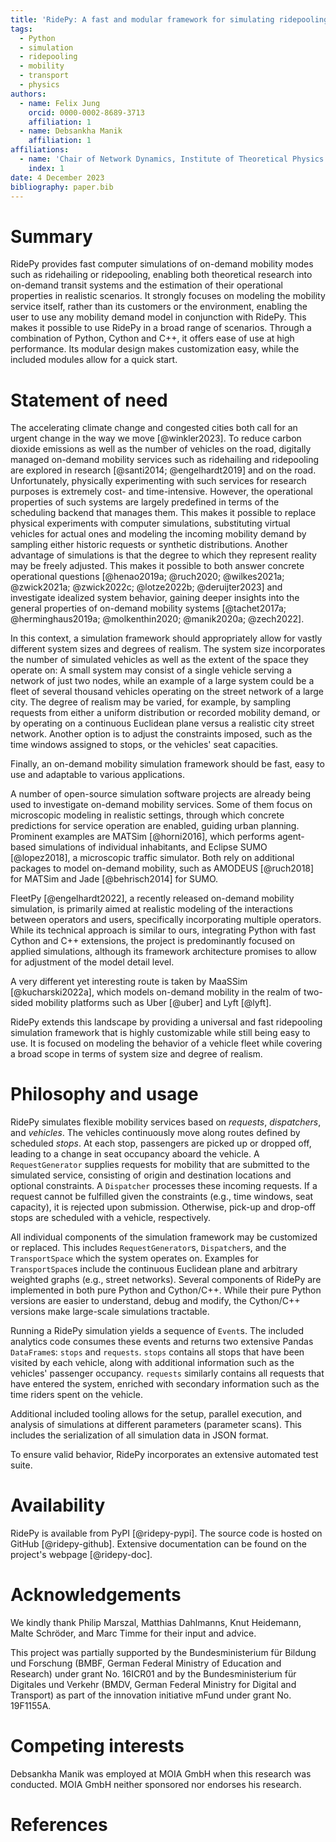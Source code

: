 ```yaml
---
title: 'RidePy: A fast and modular framework for simulating ridepooling systems'
tags:
  - Python
  - simulation
  - ridepooling
  - mobility
  - transport
  - physics
authors:
  - name: Felix Jung
    orcid: 0000-0002-8689-3713
    affiliation: 1
  - name: Debsankha Manik
    affiliation: 1
affiliations:
  - name: 'Chair of Network Dynamics, Institute of Theoretical Physics and Center for Advancing Electronics Dresden (cfaed), TUD Dresden University of Technology, 01062 Dresden, Germany'
    index: 1
date: 4 December 2023
bibliography: paper.bib
---
```


# Summary

RidePy provides fast computer simulations of on-demand mobility modes such as ridehailing or ridepooling, enabling both theoretical research into on-demand transit systems and the estimation of their operational properties in realistic scenarios. It strongly focuses on modeling the mobility service itself, rather than its customers or the environment, enabling the user to use any mobility demand model in conjunction with RidePy. This makes it possible to use RidePy in a broad range of scenarios. Through a combination of Python, Cython and C++, it offers ease of use at high performance. Its modular design makes customization easy, while the included modules allow for a quick start.

# Statement of need

The accelerating climate change and congested cities both call for an urgent change in the way we move [@winkler2023]. To reduce carbon dioxide emissions as well as the number of vehicles on the road, digitally managed on-demand mobility services such as ridehailing and ridepooling are explored in research [@santi2014; @engelhardt2019] and on the road. Unfortunately, physically experimenting with such services for research purposes is extremely cost- and time-intensive. However, the operational properties of such systems are largely predefined in terms of the scheduling backend that manages them. This makes it possible to replace physical experiments with computer simulations, substituting virtual vehicles for actual ones and modeling the incoming mobility demand by sampling either historic requests or synthetic distributions. Another advantage of simulations is that the degree to which they represent reality may be freely adjusted. This makes it possible to both answer concrete operational questions [@henao2019a; @ruch2020; @wilkes2021a; @zwick2021a; @zwick2022c; @lotze2022b; @deruijter2023] and investigate idealized system behavior, gaining deeper insights into the general properties of on-demand mobility systems [@tachet2017a; @herminghaus2019a; @molkenthin2020; @manik2020a; @zech2022].

In this context, a simulation framework should appropriately allow for vastly different system sizes and degrees of realism. The system size incorporates the number of simulated vehicles as well as the extent of the space they operate on: A small system may consist of a single vehicle serving a network of just two nodes, while an example of a large system could be a fleet of several thousand vehicles operating on the street network of a large city. The degree of realism may be varied, for example, by sampling requests from either a uniform distribution or recorded mobility demand, or by operating on a continuous Euclidean plane versus a realistic city street network. 
Another option is to adjust the constraints imposed, such as the time windows assigned to stops, or the vehicles' seat capacities. 

Finally, an on-demand mobility simulation framework should be fast, easy to use and adaptable to various applications.

A number of open-source simulation software projects are already being used to investigate on-demand mobility services. Some of them focus on microscopic modeling in realistic settings, through which concrete predictions for service operation are enabled, guiding urban planning. Prominent examples are MATSim [@horni2016], which performs agent-based simulations of individual inhabitants, and Eclipse SUMO [@lopez2018], a microscopic traffic simulator. Both rely on additional packages to model on-demand mobility, such as AMODEUS [@ruch2018] for MATSim and Jade [@behrisch2014] for SUMO.

FleetPy [@engelhardt2022], a recently released on-demand mobility simulation, is primarily aimed at realistic modeling of the interactions between operators and users, specifically incorporating multiple operators. While its technical approach is similar to ours, integrating Python with fast Cython and C++ extensions, the project is predominantly focused on applied simulations, although its framework architecture promises to allow for adjustment of the model detail level.

A very different yet interesting route is taken by MaaSSim [@kucharski2022a], which models on-demand mobility in the realm of two-sided mobility platforms such as Uber [@uber] and Lyft [@lyft].

RidePy extends this landscape by providing a universal and fast ridepooling simulation framework that is highly customizable while still being easy to use. It is focused on modeling the behavior of a vehicle fleet while covering a broad scope in terms of system size and degree of realism.

# Philosophy and usage

RidePy simulates flexible mobility services based on *requests*, *dispatchers*, and *vehicles*. The vehicles continuously move along routes defined by scheduled *stops*. At each stop, passengers are picked up or dropped off, leading to a change in seat occupancy aboard the vehicle. A `RequestGenerator` supplies requests for mobility that are submitted to the simulated service, consisting of origin and destination locations and optional constraints. A `Dispatcher` processes these incoming requests. If a request cannot be fulfilled given the constraints (e.g., time windows, seat capacity), it is rejected upon submission. Otherwise, pick-up and drop-off stops are scheduled with a vehicle, respectively.

All individual components of the simulation framework may be customized or replaced. This includes `RequestGenerator`s, `Dispatcher`s, and the `TransportSpace` which the system operates on. Examples for `TransportSpace`s include the continuous Euclidean plane and arbitrary weighted graphs (e.g., street networks). Several components of RidePy are implemented in both pure Python and Cython/C++. While their pure Python versions are easier to understand, debug and modify, the Cython/C++ versions make large-scale simulations tractable.

Running a RidePy simulation yields a sequence of `Event`s. The included analytics code consumes these events and returns two extensive Pandas `DataFrame`s: `stops` and `requests`. `stops` contains all stops that have been visited by each vehicle, along with additional information such as the vehicles' passenger occupancy. `requests` similarly contains all requests that have entered the system, enriched with secondary information such as the time riders spent on the vehicle.

Additional included tooling allows for the setup, parallel execution, and analysis of simulations at different parameters (parameter scans). This includes the serialization of all simulation data in JSON format.

To ensure valid behavior, RidePy incorporates an extensive automated test suite.

# Availability

RidePy is available from PyPI [@ridepy-pypi]. The source code is hosted on GitHub [@ridepy-github]. Extensive documentation can be found on the project's webpage [@ridepy-doc].

# Acknowledgements

We kindly thank Philip Marszal, Matthias Dahlmanns, Knut Heidemann, Malte Schröder, and Marc Timme for their input and advice.

This project was partially supported by the Bundesministerium für Bildung und Forschung (BMBF, German Federal Ministry of Education and Research) under grant No. 16ICR01 and by the Bundesministerium für Digitales und Verkehr (BMDV, German Federal Ministry for Digital and Transport) as part of the innovation initiative mFund under grant No. 19F1155A.

# Competing interests

Debsankha Manik was employed at MOIA GmbH when this research was conducted. MOIA GmbH neither sponsored nor endorses his research.

# References
